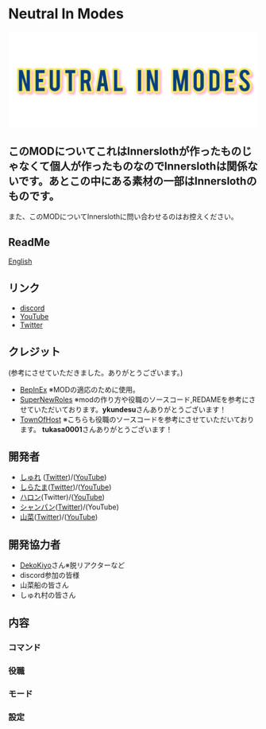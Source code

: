 # Neutral In Modes
![NIMimage](/image/NIMimage.png)

## このMODについてこれはInnerslothが作ったものじゃなくて個人が作ったものなのでInnerslothは関係ないです。あとこの中にある素材の一部はInnerslothのものです。<br>
また、このMODについてInnerslothに問い合わせるのはお控えください。

## ReadMe
[English](https://github.com/Oshurecat/NeutralInModes/blob/master?READMEs/README_en.md)

## リンク
- [discord](https://discord.gg/FRrEAXJqzx)
- [YouTube](https://www.youtube.com/channel/UCL-TRSrWExcs6ib8PP1bshA)
- [Twitter](https://twitter.com/NIMamongMOD)

## クレジット
(参考にさせていただきました。ありがとうございます。)
- [BepInEx](https://github.com/BepInEx/BepInEx) ※MODの適応のために使用。
- [SuperNewRoles](https://github.com/ykundesu/SuperNewRoles) ※modの作り方や役職のソースコード,REDAMEを参考にさせていただいております。**ykundesu**さんありがとうございます！
- [TownOfHost](https://github.com/tukasa0001/TownOfHost) ※こちらも役職のソースコードを参考にさせていただいております。 **tukasa0001**さんありがとうございます！

## 開発者
- [しゅれ](https://github.com/oshurecat) ([Twitter](https://twitter.com/syure_soncho))/([YouTube](https://www.youtube.com/channel/UCvMjW7DUM0b_TA5TRjJ3BMw))
- [しらたま](https://github.com/Siratamadesu)([Twitter](https://twitter.com/siratamadegesu?s=21&t=s18Ioa3PJ7l4eeZ5WGar-A))/([YouTube](https://youtube.com/channel/UCBGhL8rBMCsbA5Ml6kW_l8A))
- [ハロン](https://github.com/Haroweeeeen)(Twitter)/([YouTube](https://www.youtube.com/channel/UC_ZjRDHgDybTopdkeV7RgVA))
- [シャンパン](https://github.com/Shanpan2)([Twitter](https://twitter.com/shanpanus?s=21&t=VkDFSOnM3bkZQ7Rdw1vNHA))/(YouTube)
- [山菜](https://github.com/sansai0707)([Twitter](https://twitter.com/sansai_yukkuri))/([YouTube](https://youtube.com/channel/UCj1SxnfqEKlnwXkhCG_VZ7w))

## 開発協力者
- [DekoKiyo](https://github.com/Dekokiyo)さん※脱リアクターなど
- discord参加の皆様
- 山菜船の皆さん
- しゅれ村の皆さん

## 内容
### コマンド
### 役職
### モード
### 設定


